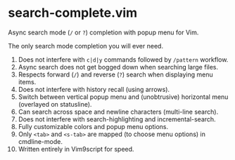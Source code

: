 # search-complete.vim


Async search mode (`/` or `?`) completion with popup menu for Vim.

The only search mode completion you will ever need.

1. Does not interfere with `c|d|y` commands followed by `/pattern` workflow.
1. Async search does not get bogged down when searching large files.
1. Respects forward (`/`) and reverse (`?`) search when displaying menu items.
1. Does not interfere with history recall (using arrows).
1. Switch between vertical popup menu and (unobtrusive) horizontal menu (overlayed on statusline).
1. Can search across space and newline characters (multi-line search).
1. Does not interfere with search-highlighting and incremental-search.
1. Fully customizable colors and popup menu options.
1. Only `<tab>` and `<s-tab>` are mapped (to choose menu options) in cmdline-mode.
1. Written entirely in Vim9script for speed.



